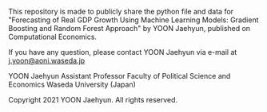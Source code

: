 This repository is made to publicly share the python file and data for "Forecasting of Real GDP Growth Using Machine Learning Models: Gradient Boosting and Random Forest Approach" by YOON Jaehyun, published on Computational Economics.

If you have any question, please contact YOON Jaehyun via e-mail at j.yoon@aoni.waseda.jp


YOON Jaehyun
Assistant Professor
Faculty of Political Science and Economics
Waseda University (Japan)

Copyright 2021 YOON Jaehyun. All rights reserved.
